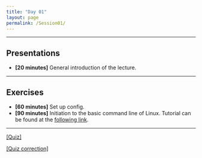 ```yaml
---
title: "Day 01"
layout: page
permalink: /Session01/
---
```


---

## Presentations
- **\[20 minutes\]** General introduction of the lecture.

---

## Exercises
- **\[60 minutes\]** Set up config.
- **\[90 minutes\]** Initiation to the basic command line of Linux. Tutorial can be found at the [following link](https://www.geeksforgeeks.org/basic-shell-commands-in-linux/amp/).

--- 

[[Quiz]](Quiz_01.pdf)

[[Quiz correction]](Quiz_01_correction.pdf)

